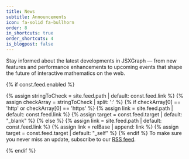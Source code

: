 ```yaml
---
title: News
subtitle: Announcements
icon: fa-solid fa-bullhorn
order: 8
in_shortcuts: true
order_shortcuts: 4
is_blogpost: false
---
```


Stay informed about the latest developments in JSXGraph — from new features and performance enhancements to upcoming events that shape the future of interactive mathematics on the web.

{% if const.feed.enabled %}
<p>
{% assign stringToCheck = site.feed.path | default: const.feed.link %}
{% assign checkArray = stringToCheck | split: ':' %}
{% if checkArray[0] == 'http' or checkArray[0] == 'https' %}
{% assign link = site.feed.path | default: const.feed.link %}
{% assign target = const.feed.target | default: "_blank" %}
{% else %}
{% assign link = site.feed.path | default: const.feed.link %}
{% assign link = relBase | append: link %}
{% assign target = const.feed.target | default: "_self" %}
{% endif %}
To make sure you never miss an update, subscribe to our
<a href="{{ link }}" target="{{ target }}">RSS feed</a>.
</p>
{% endif %}